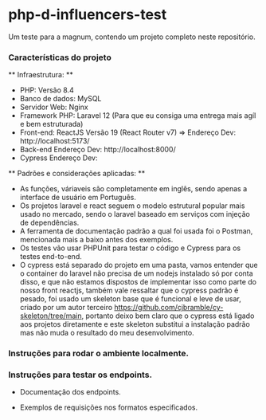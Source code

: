 # php-d-influencers-test
Um teste para a magnum, contendo um projeto completo neste repositório.

### Características do projeto

** Infraestrutura: **
- PHP: Versão 8.4
- Banco de dados: MySQL
- Servidor Web: Nginx
- Framework PHP: Laravel 12 (Para que eu consiga uma entrega mais agíl e bem estruturada)
- Front-end: ReactJS Versão 19 (React Router v7) => Endereço Dev: http://localhost:5173/
- Back-end Endereço Dev: http://localhost:8000/
- Cypress Endereço Dev: 

** Padrões e considerações aplicadas: **
- As funções, váriaveis são completamente em inglês, sendo apenas a interface de usuário em Português.
- Os projetos laravel e react seguem o modelo estrutural popular mais usado no mercado, sendo o laravel baseado em serviços com injeção de dependências.
- A ferramenta de documentação padrão a qual foi usada foi o Postman, mencionada mais a baixo antes dos exemplos.
- Os testes vão usar PHPUnit para testar o código e Cypress para os testes end-to-end.
- O cypress está separado do projeto em uma pasta, vamos entender que o container do laravel não precisa de um nodejs instalado só por conta disso, e que não estamos dispostos de implementar isso como parte do nosso front reactjs, também vale ressaltar que o cypress padrão é pesado, foi usado um skeleton base que é funcional e leve de usar, criado por um autor terceiro https://github.com/cjbramble/cy-skeleton/tree/main, portanto deixo bem claro que o cypress está ligado aos projetos diretamente e este skeleton substitui a instalação padrão mas não muda o resultado do meu desenvolvimento.


### Instruções para rodar o ambiente localmente.



### Instruções para testar os endpoints.

- Documentação dos endpoints.

- Exemplos de requisições nos formatos especificados.




